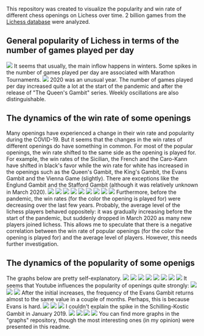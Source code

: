 This repository was created to visualize the popularity and win rate of different chess openings on Lichess over time. 2 billion games from the [Lichess database](https://database.lichess.org/#standard_games) were analyzed.
## General popularity of Lichess in terms of the number of games played per day
![](graphs/TotalGames.png)
It seems that usually, the main inflow happens in winters. Some spikes in the number of games played per day are associated with Marathon Tournaments.
![](graphs/TotalGames2020.png)
2020 was an unusual year. The number of games played per day increased quite a lot at the start of the pandemic and after the release of "The Queen's Gambit" series. Weekly oscillations are also distinguishable.
## The dynamics of the win rate of some openings
Many openings have experienced a change in their win rate and popularity during the COVID-19. But it seems that the changes in the win rates of different openings do have something in common. For most of the popular openings, the win rate shifted to the same side as the opening is played for. For example, the win rates of the Sicilian, the French and the Caro-Kann have shifted in black's favor while the win rate for white has increased in the openings such as the Queen's Gambit, the King's Gambit, the Evans Gambit and the Vienna Game (slightly).
There are exceptions like the Englund Gambit and the Stafford Gambit (although it was relatively unknown in March 2020).
![](graphs/SicilianWinRate.png)
![](graphs/FrenchWinRate.png)
![](graphs/Caro-KannWinRate.png)
![](graphs/QGWinRate.png)
![](graphs/KingsGambitWinRate.png)
![](graphs/EvansWinRate.png)
![](graphs/ViennaWinRate.png)
![](graphs/EnglundWinRate.png)
![](graphs/StaffordWinRate.png)
Furthermore, before the pandemic, the win rates (for the color the opening is played for) were decreasing over the last few years. Probably, the average level of the lichess players behaved oppositely: it was gradually increasing before the start of the pandemic, but suddenly dropped in March 2020 as many new players joined lichess. This allows me to speculate that there is a negative correlation between the win rate of popular openings (for the color the opening is played for) and the average level of players. However, this needs further investigation.
## The dynamics of the popularity of some openigs
The graphs below are pretty self-explanatory.
![](graphs/SicilianFreq.png)
![](graphs/QGFreq.png)
![](graphs/QG2020Freq.png)
![](graphs/FrenchFreq.png)
![](graphs/Caro-KannFreq.png)
![](graphs/KingsGambitFreq.png)
![](graphs/BenoniFreq.png)
![](graphs/BenkoFreq.png)
It seems that Youtube influences the popularity of openings quite strongly:
![](graphs/Stafford2020Freq.png)
![](graphs/EvansFreq.png)
![](graphs/Evans2020Freq.png)
After the initial increases, the frequency of the Evans Gambit returns almost to the same value in a couple of months. Perhaps, this is because Evans is hard.
![](graphs/Englund2020Freq.png)
![](graphs/Orthoschnapp2020Freq.png)
![](graphs/Schilling-Kostic2020Freq.png)
I couldn't explain the spike in the Schilling-Kostic Gambit in January 2019.
![](graphs/Nakhmanson2020Freq.png)
![](graphs/JeromeFreq.png)
![](graphs/SicilianJalalabad2020Freq.png)
![](graphs/ViennaFreq.png)
You can find more graphs in the "graphs" repository, though the most interesting ones (in my opinion) were presented in this readme.
